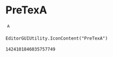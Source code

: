 # PreTexA
![](/img/PreTexA.png)

``` CSharp
EditorGUIUtility.IconContent("PreTexA")
```
```
1424101846035757749
```
